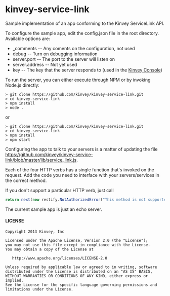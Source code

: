 kinvey-service-link
===================

Sample implementation of an app conforming to the Kinvey ServiceLink API.


To configure the sample app, edit the config.json file in the root
directory.  Available options are:

* _comments -- Any coments on the configuration, not used
* debug -- Turn on debugging information
* server.port -- The port to the server will listen on
* server.address -- Not yet used
* key -- The key that the server responds to (used in the [Kinvey Console](https://console.kinvey.com))


To run the server, you can either execute through NPM or by invoking
Node.js directly:

    > git clone https://github.com/kinvey/kinvey-service-link.git
    > cd kinvey-service-link
    > npm install
    > node .
    
or

    > git clone https://github.com/kinvey/kinvey-service-link.git
    > cd kinvey-service-link
    > npm install
    > npm start
    
Configuring the app to talk to your servers is a matter of updating
the file https://github.com/kinvey/kinvey-service-link/blob/master/lib/service_link.js.

Each of the four HTTP verbs has a single function that's invoked on
the request.  Add the code you need to interface with your
servers/services in the correct method.

If you don't support a particular HTTP verb, just call

```js
return next(new restify.NotAuthorizedError("This method is not supported by this host"));
```

The current sample app is just an echo server. 

#### LICENSE

```
Copyright 2013 Kinvey, Inc

Licensed under the Apache License, Version 2.0 (the "License");
you may not use this file except in compliance with the License.
You may obtain a copy of the License at

   http://www.apache.org/licenses/LICENSE-2.0

Unless required by applicable law or agreed to in writing, software
distributed under the License is distributed on an "AS IS" BASIS,
WITHOUT WARRANTIES OR CONDITIONS OF ANY KIND, either express or implied.
See the License for the specific language governing permissions and
limitations under the License.
```

  
  

